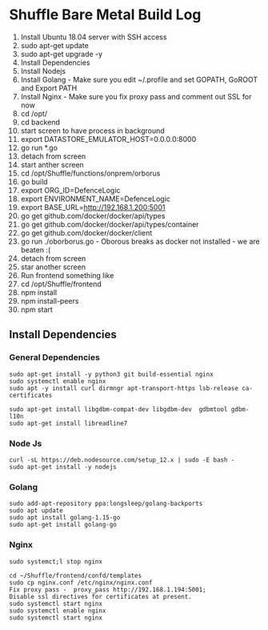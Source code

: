 
# Shuffle Bare Metal Build Log #
1. Install Ubuntu 18.04 server with SSH access
2. sudo apt-get update 
3. sudo apt-get upgrade -y
4. Install Dependencies
5. Install Nodejs
6. Install Golang - Make sure you edit ~/.profile and set GOPATH, GoROOT and Export PATH
7. Install Nginx - Make sure you fix proxy pass and comment out SSL for now
8. cd /opt/
9. cd backend
10. start screen to have process in background
11. export DATASTORE_EMULATOR_HOST=0.0.0.0:8000  
12. go run *.go
13. detach from screen
14. start anther screen
15. cd /opt/Shuffle/functions/onprem/orborus
16. go build
17. export ORG_ID=DefenceLogic
18. export ENVIRONMENT_NAME=DefenceLogic
19. export BASE_URL=http://192.168.1.200:5001
20. go get github.com/docker/docker/api/types
21. go get github.com/docker/docker/api/types/container
22. go get github.com/docker/docker/client
23. go run ./oborborus.go - Oborous breaks as docker not installed - we are beaten :(
24. detach from screen
25. star another screen
26. Run frontend something like
27. cd /opt/Shuffle/frontend
28. npm install
29. npm install-peers
30. npm start
   
## Install Dependencies ##

### General Dependencies ###
```
sudo apt-get install -y python3 git build-essential nginx
sudo systemctl enable nginx  
sudo apt -y install curl dirmngr apt-transport-https lsb-release ca-certificates

sudo apt-get install libgdbm-compat-dev libgdbm-dev  gdbmtool gdbm-l10n
sudo apt-get install libreadline7

```
### Node Js ###
```
curl -sL https://deb.nodesource.com/setup_12.x | sudo -E bash -
sudo apt-get install -y nodejs
```
### Golang ###
```
sudo add-apt-repository ppa:longsleep/golang-backports
sudo apt update
sudo apt install golang-1.15-go
sudo apt-get install golang-go

```


### Nginx ###
```
sudo systemct;l stop nginx

cd ~/Shuffle/frontend/confd/templates
sudo cp nginx.conf /etc/nginx/nginx.conf
Fix proxy pass -  proxy_pass http://192.168.1.194:5001;
Disable ssl directives for certificates at present.
sudo systemctl start nginx
sudo systemctl enable nginx
sudo systemctl start nginx
```


